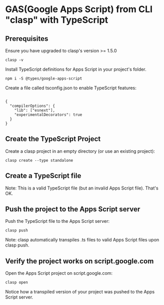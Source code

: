 # GAS(Google Apps Script) from CLI "clasp" with TypeScript

## Prerequisites
Ensure you have upgraded to clasp's version >= 1.5.0
```
clasp -v
```
Install TypeScript definitions for Apps Script in your project's folder.
```
npm i -S @types/google-apps-script
```
Create a file called tsconfig.json to enable TypeScript features:
```

{
  "compilerOptions": {
    "lib": ["esnext"],
    "experimentalDecorators": true
  }
}
```

## Create the TypeScript Project
Create a clasp project in an empty directory (or use an existing project):
```
clasp create --type standalone
```
## Create a TypeScript file
Note: This is a valid TypeScript file (but an invalid Apps Script file). That's OK.

## Push the project to the Apps Script server
Push the TypeScript file to the Apps Script server:
```
clasp push
```
Note: clasp automatically transpiles .ts files to valid Apps Script files upon clasp push.

## Verify the project works on script.google.com
Open the Apps Script project on script.google.com:

```
clasp open
```
Notice how a transpiled version of your project was pushed to the Apps Script server.


